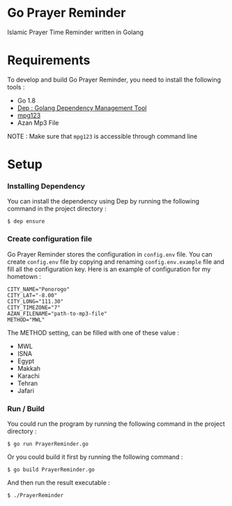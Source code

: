# Go Prayer Reminder
Islamic Prayer Time Reminder written in Golang

# Requirements
To develop and build Go Prayer Reminder, you need to install the following tools :
- Go 1.8
- [Dep : Golang Dependency Management Tool](https://github.com/golang/dep)
- [mpg123](https://sourceforge.net/projects/mpg123/)
- Azan Mp3 File

NOTE : Make sure that `mpg123` is accessible through command line

# Setup
### Installing Dependency
You can install the dependency using Dep by running the following command in the project directory :
````
$ dep ensure
````

### Create configuration file
Go Prayer Reminder stores the configuration in `config.env` file. You can create `config.env` file by copying and renaming `config.env.example` file and fill all the configuration key.
Here is an example of configuration for my hometown :
````
CITY_NAME="Ponorogo"
CITY_LAT="-8.00"
CITY_LONG="111.30"
CITY_TIMEZONE="7"
AZAN_FILENAME="path-to-mp3-file"
METHOD="MWL"
````
The METHOD setting, can be filled with one of these value :
- MWL
- ISNA
- Egypt
- Makkah
- Karachi
- Tehran
- Jafari

### Run / Build
You could run the program by running the following command in the project directory :
````
$ go run PrayerReminder.go
````

Or you could build it first by running the following command :
````
$ go build PrayerReminder.go
````

And then run the result executable :
````
$ ./PrayerReminder
````
